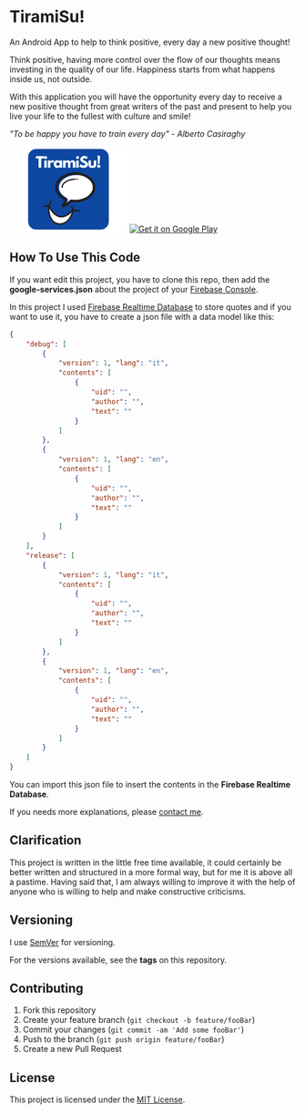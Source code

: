 # TiramiSu!
An Android App to help to think positive, every day a new positive thought!

Think positive, having more control over the flow of our thoughts means investing in the quality of our life.
Happiness starts from what happens inside us, not outside.

With this application you will have the opportunity every day to receive a new positive thought from great writers of the past and present to help you live your life to the fullest with culture and smile!

*"To be happy you have to train every day" - Alberto Casiraghy*

<img alt="Logo" src="logo.png" height="150" />

<a href="https://play.google.com/store/apps/details?id=com.dreamingbetter.tiramisu">
    <img alt="Get it on Google Play" src="https://play.google.com/intl/en_us/badges/static/images/badges/en_badge_web_generic.png" height="100" />
</a>

## How To Use This Code

If you want edit this project, you have to clone this repo, then add the **google-services.json** about the project of your [Firebase Console](https://console.firebase.google.com/).

In this project I used [Firebase Realtime Database](https://firebase.google.com/docs/database) to store quotes and if you want to use it, you have to create a json file with a data model like this:

```json
{
	"debug": [
		{
			"version": 1, "lang": "it",
			"contents": [
				{
					"uid": "",
					"author": "",
					"text": ""
				}
            ]
        },
        {
			"version": 1, "lang": "en",
			"contents": [
				{
					"uid": "",
					"author": "",
					"text": ""
				}
            ]
        }
    ],
    "release": [
		{
			"version": 1, "lang": "it",
			"contents": [
				{
					"uid": "",
					"author": "",
					"text": ""
				}
            ]
        },
        {
			"version": 1, "lang": "en",
			"contents": [
				{
					"uid": "",
					"author": "",
					"text": ""
				}
            ]
        }
    ]
}
```

You can import this json file to insert the contents in the **Firebase Realtime Database**.

If you needs more explanations, please [contact me](mailto:danielebelfiorepc@gmail.com).

## Clarification

This project is written in the little free time available, it could certainly be better written and structured in a more formal way, but for me it is above all a pastime.
Having said that, I am always willing to improve it with the help of anyone who is willing to help and make constructive criticisms.

## Versioning

I use [SemVer](http://semver.org) for versioning. 

For the versions available, see the **tags** on this repository.

## Contributing

1. Fork this repository
2. Create your feature branch (`git checkout -b feature/fooBar`)
3. Commit your changes (`git commit -am 'Add some fooBar'`)
4. Push to the branch (`git push origin feature/fooBar`)
5. Create a new Pull Request

## License

This project is licensed under the [MIT License](https://opensource.org/licenses/mit-license.php).